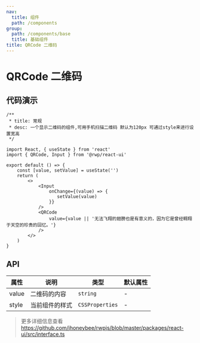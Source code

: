 ```yaml
---
nav:
  title: 组件
  path: /components
group:
  path: /components/base
  title: 基础组件
title: QRCode 二维码
---
```


# QRCode 二维码

## 代码演示


```tsx
/**
 * title: 常规
 * desc: 一个显示二维码的组件,可用手机扫描二维码 默认为120px 可通过style来进行设置宽高 
 */

import React, { useState } from 'react'
import { QRCode, Input } from '@rwp/react-ui'

export default () => {
    const [value, setValue] = useState('')
    return (
        <>
            <Input
                onChange={(value) => {
                   setValue(value)
                }}
            />
            <QRCode
                value={value || '无法飞翔的翅膀也是有意义的，因为它是曾经翱翔于天空的珍贵的回忆。'}
            />
        </>
    )
}
```


## API


|属性        |说明	       |类型	  |默认属性
|-----      |------       |-----     |-----    
|value       |二维码的内容 |`string`  |-
|style       |当前组件的样式| `CSSProperties`| -


> 更多详细信息查看 https://github.com/jhoneybee/rwpjs/blob/master/packages/react-ui/src/interface.ts
